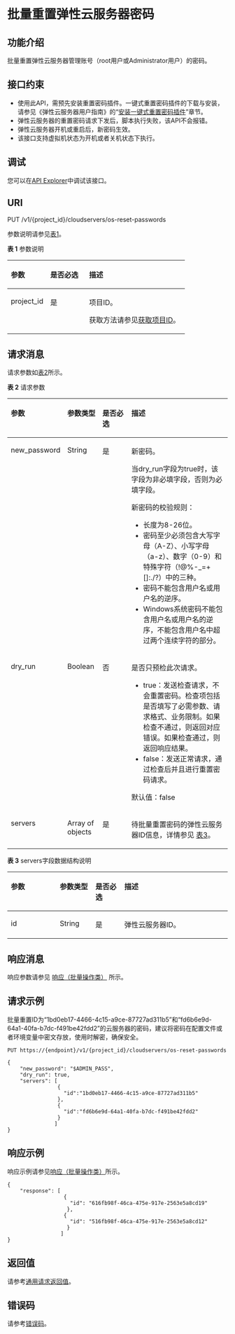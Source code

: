 # 批量重置弹性云服务器密码<a name="ecs_02_0306"></a>

## 功能介绍<a name="section941732182911"></a>

批量重置弹性云服务器管理账号（root用户或Administrator用户）的密码。

## 接口约束<a name="section17851195815301"></a>

-   使用此API，需预先安装重置密码插件。一键式重置密码插件的下载与安装，请参见《弹性云服务器用户指南》的“[安装一键式重置密码插件](https://support.huaweicloud.com/usermanual-ecs/zh-cn_topic_0068095385.html)”章节。
-   弹性云服务器的重置密码请求下发后，脚本执行失败，该API不会报错。
-   弹性云服务器开机或重启后，新密码生效。
-   该接口支持虚拟机状态为开机或者关机状态下执行。

## 调试<a name="section926243314015"></a>

您可以在[API Explorer](https://apiexplorer.developer.huaweicloud.com/apiexplorer/doc?product=ECS&api=BatchResetServersPassword)中调试该接口。

## URI<a name="section85409429323"></a>

PUT /v1/\{project\_id\}/cloudservers/os-reset-passwords

参数说明请参见[表1](#table32475667)。

**表 1**  参数说明

<a name="table32475667"></a>
<table><thead align="left"><tr id="row44937496"><th class="cellrowborder" valign="top" width="22.24%" id="mcps1.2.4.1.1"><p id="p16058544"><a name="p16058544"></a><a name="p16058544"></a>参数</p>
</th>
<th class="cellrowborder" valign="top" width="21.87%" id="mcps1.2.4.1.2"><p id="p25673664"><a name="p25673664"></a><a name="p25673664"></a>是否必选</p>
</th>
<th class="cellrowborder" valign="top" width="55.88999999999999%" id="mcps1.2.4.1.3"><p id="p66300913"><a name="p66300913"></a><a name="p66300913"></a>描述</p>
</th>
</tr>
</thead>
<tbody><tr id="row1664874"><td class="cellrowborder" valign="top" width="22.24%" headers="mcps1.2.4.1.1 "><p id="p637140"><a name="p637140"></a><a name="p637140"></a>project_id</p>
</td>
<td class="cellrowborder" valign="top" width="21.87%" headers="mcps1.2.4.1.2 "><p id="p51608407"><a name="p51608407"></a><a name="p51608407"></a>是</p>
</td>
<td class="cellrowborder" valign="top" width="55.88999999999999%" headers="mcps1.2.4.1.3 "><p id="p37593705"><a name="p37593705"></a><a name="p37593705"></a>项目ID。</p>
<p id="p1180512217438"><a name="p1180512217438"></a><a name="p1180512217438"></a>获取方法请参见<a href="获取项目ID.md">获取项目ID</a>。</p>
</td>
</tr>
</tbody>
</table>

## 请求消息<a name="section149851224366"></a>

请求参数如[表2](#table41782128362)所示。

**表 2**  请求参数

<a name="table41782128362"></a>
<table><thead align="left"><tr id="row17178181253615"><th class="cellrowborder" valign="top" width="22%" id="mcps1.2.5.1.1"><p id="p3178612173615"><a name="p3178612173615"></a><a name="p3178612173615"></a>参数</p>
</th>
<th class="cellrowborder" valign="top" width="16%" id="mcps1.2.5.1.2"><p id="p2017861210364"><a name="p2017861210364"></a><a name="p2017861210364"></a>参数类型</p>
</th>
<th class="cellrowborder" valign="top" width="13.94%" id="mcps1.2.5.1.3"><p id="p1775122317363"><a name="p1775122317363"></a><a name="p1775122317363"></a>是否必选</p>
</th>
<th class="cellrowborder" valign="top" width="48.06%" id="mcps1.2.5.1.4"><p id="p71791812113610"><a name="p71791812113610"></a><a name="p71791812113610"></a>描述</p>
</th>
</tr>
</thead>
<tbody><tr id="row817971293614"><td class="cellrowborder" valign="top" width="22%" headers="mcps1.2.5.1.1 "><p id="p54426520364"><a name="p54426520364"></a><a name="p54426520364"></a>new_password</p>
</td>
<td class="cellrowborder" valign="top" width="16%" headers="mcps1.2.5.1.2 "><p id="p12442185213364"><a name="p12442185213364"></a><a name="p12442185213364"></a>String</p>
</td>
<td class="cellrowborder" valign="top" width="13.94%" headers="mcps1.2.5.1.3 "><p id="p16442195218369"><a name="p16442195218369"></a><a name="p16442195218369"></a>是</p>
</td>
<td class="cellrowborder" valign="top" width="48.06%" headers="mcps1.2.5.1.4 "><p id="p19262154615472"><a name="p19262154615472"></a><a name="p19262154615472"></a>新密码。</p>
<p id="p10454131512179"><a name="p10454131512179"></a><a name="p10454131512179"></a>当dry_run字段为true时，该字段为非必填字段，否则为必填字段。</p>
<div class="p" id="p6659145412161"><a name="p6659145412161"></a><a name="p6659145412161"></a>新密码的校验规则：<a name="ul4927955104717"></a><a name="ul4927955104717"></a><ul id="ul4927955104717"><li>长度为8-26位。</li><li>密码至少必须包含大写字母（A-Z）、小写字母（a-z）、数字（0-9）和特殊字符（!@%-_=+[]:./?）中的三种。</li><li>密码不能包含用户名或用户名的逆序。</li><li>Windows系统密码不能包含用户名或用户名的逆序，不能包含用户名中超过两个连续字符的部分。</li></ul>
</div>
</td>
</tr>
<tr id="row156745015216"><td class="cellrowborder" valign="top" width="22%" headers="mcps1.2.5.1.1 "><p id="p967145010214"><a name="p967145010214"></a><a name="p967145010214"></a>dry_run</p>
</td>
<td class="cellrowborder" valign="top" width="16%" headers="mcps1.2.5.1.2 "><p id="p96785062114"><a name="p96785062114"></a><a name="p96785062114"></a>Boolean</p>
</td>
<td class="cellrowborder" valign="top" width="13.94%" headers="mcps1.2.5.1.3 "><p id="p126715042115"><a name="p126715042115"></a><a name="p126715042115"></a>否</p>
</td>
<td class="cellrowborder" valign="top" width="48.06%" headers="mcps1.2.5.1.4 "><p id="p26431651172216"><a name="p26431651172216"></a><a name="p26431651172216"></a>是否只预检此次请求。</p>
<a name="ul1336735564812"></a><a name="ul1336735564812"></a><ul id="ul1336735564812"><li>true：发送检查请求，不会重置密码。检查项包括是否填写了必需参数、请求格式、业务限制。如果检查不通过，则返回对应错误。如果检查通过，则返回响应结果。</li><li>false：发送正常请求，通过检查后并且进行重置密码请求。</li></ul>
<p id="p136431951172211"><a name="p136431951172211"></a><a name="p136431951172211"></a>默认值：false</p>
</td>
</tr>
<tr id="row356510572317"><td class="cellrowborder" valign="top" width="22%" headers="mcps1.2.5.1.1 "><p id="p356517517232"><a name="p356517517232"></a><a name="p356517517232"></a>servers</p>
</td>
<td class="cellrowborder" valign="top" width="16%" headers="mcps1.2.5.1.2 "><p id="p115654562310"><a name="p115654562310"></a><a name="p115654562310"></a>Array of objects</p>
</td>
<td class="cellrowborder" valign="top" width="13.94%" headers="mcps1.2.5.1.3 "><p id="p15655502316"><a name="p15655502316"></a><a name="p15655502316"></a>是</p>
</td>
<td class="cellrowborder" valign="top" width="48.06%" headers="mcps1.2.5.1.4 "><p id="p14565195132317"><a name="p14565195132317"></a><a name="p14565195132317"></a>待批量重置密码的<span id="text318513318501"><a name="text318513318501"></a><a name="text318513318501"></a>弹性云服务器</span>ID信息，详情参见 <a href="#table18857142453714">表3</a>。</p>
</td>
</tr>
</tbody>
</table>

**表 3**  servers字段数据结构说明

<a name="table18857142453714"></a>
<table><thead align="left"><tr id="row1685772419373"><th class="cellrowborder" valign="top" width="22.222222222222225%" id="mcps1.2.5.1.1"><p id="p45178406910"><a name="p45178406910"></a><a name="p45178406910"></a>参数</p>
</th>
<th class="cellrowborder" valign="top" width="16.161616161616163%" id="mcps1.2.5.1.2"><p id="p7517134010913"><a name="p7517134010913"></a><a name="p7517134010913"></a>参数类型</p>
</th>
<th class="cellrowborder" valign="top" width="13.131313131313133%" id="mcps1.2.5.1.3"><p id="p1751711401698"><a name="p1751711401698"></a><a name="p1751711401698"></a>是否必选</p>
</th>
<th class="cellrowborder" valign="top" width="48.484848484848484%" id="mcps1.2.5.1.4"><p id="p165174408911"><a name="p165174408911"></a><a name="p165174408911"></a>描述</p>
</th>
</tr>
</thead>
<tbody><tr id="row10857524123713"><td class="cellrowborder" valign="top" width="22.222222222222225%" headers="mcps1.2.5.1.1 "><p id="p199741058112319"><a name="p199741058112319"></a><a name="p199741058112319"></a>id</p>
</td>
<td class="cellrowborder" valign="top" width="16.161616161616163%" headers="mcps1.2.5.1.2 "><p id="p656819902419"><a name="p656819902419"></a><a name="p656819902419"></a>String</p>
</td>
<td class="cellrowborder" valign="top" width="13.131313131313133%" headers="mcps1.2.5.1.3 "><p id="p16335958163720"><a name="p16335958163720"></a><a name="p16335958163720"></a>是</p>
</td>
<td class="cellrowborder" valign="top" width="48.484848484848484%" headers="mcps1.2.5.1.4 "><p id="p831817528247"><a name="p831817528247"></a><a name="p831817528247"></a><span id="text1179419347502"><a name="text1179419347502"></a><a name="text1179419347502"></a>弹性云服务器</span>ID。</p>
</td>
</tr>
</tbody>
</table>

## 响应消息<a name="section11833339153819"></a>

响应参数请参见  [响应（批量操作类）](响应（批量操作类）.md)  所示。

## 请求示例<a name="section1656913472380"></a>

批量重置ID为“1bd0eb17-4466-4c15-a9ce-87727ad311b5”和“fd6b6e9d-64a1-40fa-b7dc-f491be42fdd2”的云服务器的密码，建议将密码在配置文件或者环境变量中密文存放，使用时解密，确保安全。

```
PUT https://{endpoint}/v1/{project_id}/cloudservers/os-reset-passwords

{
    "new_password": "$ADMIN_PASS",
    "dry_run": true,
    "servers": [
                {
                  "id":"1bd0eb17-4466-4c15-a9ce-87727ad311b5"  
                },
                {
                  "id":"fd6b6e9d-64a1-40fa-b7dc-f491be42fdd2" 
                }
               ]
}
```

## 响应示例<a name="section826514305552"></a>

响应示例请参见[响应（批量操作类）](响应（批量操作类）.md)所示。

```
{      
    "response": [                   
                  {                     
                    "id": "616fb98f-46ca-475e-917e-2563e5a8cd19"                      
                   },                   
                  {                     
                    "id": "516fb98f-46ca-475e-917e-2563e5a8cd12"                      
                   }                
                 ] 
}
```

## 返回值<a name="zh-cn_topic_0092803065_ecs_03_0202_section22960139"></a>

请参考[通用请求返回值](通用请求返回值.md)。

## 错误码<a name="zh-cn_topic_0092803065_ecs_03_0601_zh-cn_topic_0057973179_section23611955"></a>

请参考[错误码](错误码.md)。

